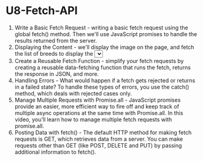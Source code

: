# U8-Fetch-API

1. Write a Basic Fetch Request - writing a basic fetch request using the global fetch() method. Then we'll use JavaScript promises to handle the results returned from the server.
2. Displaying the Content - we'll display the image on the page, and fetch the list of breeds to display the <select> menu options.
3. Create a Reusable Fetch Function - simplify your fetch requests by creating a reusable data-fetching function that runs the fetch, returns the response in JSON, and more. 
4. Handling Errors - What would happen if a fetch gets rejected or returns in a failed state? To handle these types of errors, you use the catch() method, which deals with rejected cases only.
5. Manage Multiple Requests with Promise.all - JavaScript promises provide an easier, more efficient way to fire off and keep track of multiple async operations at the same time with Promise.all. In this video, you'll learn how to manage multiple fetch requests with promise.all.
6. Posting Data with fetch() - The default HTTP method for making fetch requests is GET, which retrieves data from a server. You can make requests other than GET (like POST, DELETE and PUT) by passing additional information to fetch().
 
